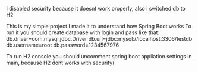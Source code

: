 I disabled security  because it doesnt work properly, also i switched db to H2




This is my simple project
I made it to understand how Spring Boot works
To run it you should create database with login and pass like that:
db.driver=com.mysql.jdbc.Driver
db.url=jdbc:mysql://localhost:3306/testdb
db.username=root
db.password=1234567976

To run H2 console you should uncomment spring boot appliation settings in main, because H2 dont works with security(
